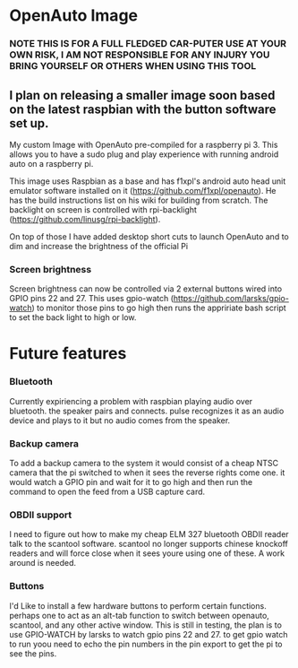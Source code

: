 # OpenAuto Image

### NOTE THIS IS FOR A FULL FLEDGED CAR-PUTER USE AT YOUR OWN RISK, I AM NOT RESPONSIBLE FOR ANY INJURY YOU BRING YOURSELF OR OTHERS WHEN USING THIS TOOL

## I plan on releasing a smaller image soon based on the latest raspbian with the button software set up.

My custom Image with OpenAuto pre-compiled for a raspberry pi 3. This allows you to have a sudo plug and play experience with running android auto on a raspberry pi.

This image uses Raspbian as a base and has f1xpl's android auto head unit emulator software installed on it (https://github.com/f1xpl/openauto). He has the build instructions list on his wiki for building from scratch. The backlight on screen is controlled with rpi-backlight (https://github.com/linusg/rpi-backlight).

On top of those I have added desktop short cuts to launch OpenAuto and to dim and increase the brightness of the official Pi

### Screen brightness

Screen brightness can now be controlled via 2 external buttons wired into GPIO pins 22 and 27. This uses gpio-watch (https://github.com/larsks/gpio-watch) to monitor those pins to go high then runs the appririate bash script to set the back light to high or low.

# Future features

### Bluetooth

Currently expiriencing a problem with raspbian playing audio over bluetooth. the speaker pairs and connects. pulse recognizes it as an audio device and plays to it but no audio comes from the speaker.

### Backup camera

  To add a backup camera to the system it would consist of a cheap NTSC camera that the pi switched to when it sees the reverse rights come one. it would watch a GPIO pin and wait for it to go high and then run the command to open the feed from a USB capture card.
 
### OBDII support

I need to figure out how to make my cheap ELM 327 bluetooth OBDII reader talk to the scantool software. scantool no longer supports chinese knockoff readers and will force close when it sees youre using one of these. A work around is needed.

### Buttons

I'd Like to install a few hardware buttons to perform certain functions. perhaps one to act as an alt-tab function to switch between openauto, scantool, and any other active window. This is still in testing, the plan is to use GPIO-WATCH by larsks to watch gpio pins 22 and 27. to get gpio watch to run yoou need to echo the pin numbers in the pin export to get the pi to see the pins.
